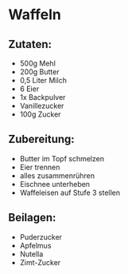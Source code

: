 Waffeln
=====

Zutaten:
--------
 * 500g Mehl
 * 200g Butter
 * 0,5 Liter Milch
 * 6 Eier
 * 1x Backpulver
 * Vanillezucker
 * 100g Zucker


 Zubereitung:
 ----------------
   - Butter im Topf schmelzen
   - Eier trennen
   - alles zusammenrühren
   - Eischnee unterheben
   - Waffeleisen auf Stufe 3 stellen




Beilagen:
---------
 * Puderzucker
 * Apfelmus
 * Nutella
 * Zimt-Zucker
